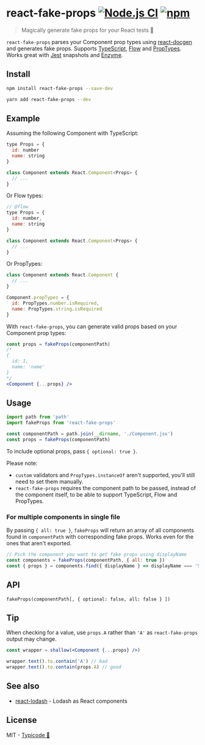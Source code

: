 # react-fake-props [![Node.js CI](https://github.com/typicode/react-fake-props/actions/workflows/node.js.yml/badge.svg)](https://github.com/typicode/react-fake-props/actions/workflows/node.js.yml) [![npm](https://badge.fury.io/js/react-fake-props.svg)](https://www.npmjs.com/package/react-fake-props)

> Magically generate fake props for your React tests 🔮

`react-fake-props` parses your Component prop types using [react-docgen](https://github.com/reactjs/react-docgen) and generates fake props. Supports [TypeScript](https://www.typescriptlang.org/), [Flow](https://flow.org) and [PropTypes](https://github.com/facebook/prop-types). Works great with [Jest](https://facebook.github.io/jest/) snapshots and [Enzyme](https://github.com/airbnb/enzyme).

## Install

```sh
npm install react-fake-props --save-dev
```

```sh
yarn add react-fake-props --dev
```

## Example

Assuming the following Component with TypeScript:

```jsx
type Props = {
  id: number
  name: string
}

class Component extends React.Component<Props> {
  // ...
}
```

Or Flow types:

```jsx
// @flow
type Props = {
  id: number,
  name: string
}

class Component extends React.Component<Props> {
  // ...
}
```

Or PropTypes:

```jsx
class Component extends React.Component {
  // ...
}

Component.propTypes = {
  id: PropTypes.number.isRequired,
  name: PropTypes.string.isRequired
}
```

With `react-fake-props`, you can generate valid props based on your Component prop types:

```jsx
const props = fakeProps(componentPath)
/*
{
  id: 1,
  name: 'name'
}
*/
<Component {...props} />
```

## Usage

```js
import path from 'path'
import fakeProps from 'react-fake-props'

const componentPath = path.join(__dirname, './Component.jsx')
const props = fakeProps(componentPath)
```

To include optional props, pass `{ optional: true }`.

Please note:
- `custom` validators and `PropTypes.instanceOf` aren't supported, you'll still need to set them manually.
- `react-fake-props` requires the component path to be passed, instead of the component itself, to be able to support TypeScript, Flow and PropTypes.

### For multiple components in single file

By passing `{ all: true }`, `fakeProps` will return an array of all components found in `componentPath` with corresponding fake props. Works even for the ones that aren't exported.

```js
// Pick the component you want to get fake props using displayName
const components = fakeProps(componentPath, { all: true })
const { props } = components.find({ displayName } => displayName === 'SomeComponent')
```

## API

`fakeProps(componentPath[, { optional: false, all: false } ])`

## Tip

When checking for a value, use `props.A` rather than `'A'` as `react-fake-props` output may change.

```jsx
const wrapper = shallow(<Component {...props} />)

wrapper.text().to.contain('A') // bad
wrapper.text().to.contain(props.A) // good
```

## See also

* [react-lodash](https://github.com/typicode/react-lodash) - Lodash as React components

## License

MIT - [Typicode :cactus:](https://github.com/typicode)
